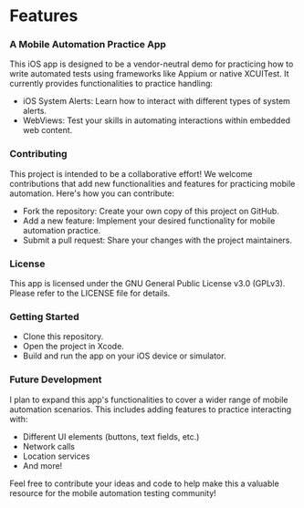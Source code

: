 # Features
### A Mobile Automation Practice App

This iOS app is designed to be a vendor-neutral demo for practicing how to write automated tests using frameworks like Appium or native XCUITest. It currently provides functionalities to practice handling:

- iOS System Alerts: Learn how to interact with different types of system alerts.
- WebViews: Test your skills in automating interactions within embedded web content.

### Contributing
This project is intended to be a collaborative effort! We welcome contributions that add new functionalities and features for practicing mobile automation.  Here's how you can contribute:

- Fork the repository: Create your own copy of this project on GitHub.
- Add a new feature: Implement your desired functionality for mobile automation practice.
- Submit a pull request: Share your changes with the project maintainers.

### License
This app is licensed under the GNU General Public License v3.0 (GPLv3). Please refer to the LICENSE file for details.

### Getting Started
- Clone this repository.
- Open the project in Xcode.
- Build and run the app on your iOS device or simulator.

### Future Development
I plan to expand this app's functionalities to cover a wider range of mobile automation scenarios. This includes adding features to practice interacting with:
- Different UI elements (buttons, text fields, etc.)
- Network calls
- Location services
- And more!

Feel free to contribute your ideas and code to help make this a valuable resource for the mobile automation testing community!
